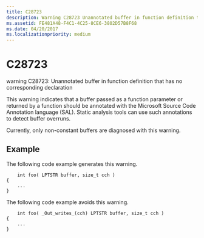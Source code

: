 ```yaml
---
title: C28723
description: Warning C28723 Unannotated buffer in function definition that has no corresponding declaration.
ms.assetid: FE481A48-F4C1-4C25-8CE6-3802D57B8F68
ms.date: 04/20/2017
ms.localizationpriority: medium
---
```


# C28723


warning C28723: Unannotated buffer in function definition that has no corresponding declaration

This warning indicates that a buffer passed as a function parameter or returned by a function should be annotated with the Microsoft Source Code Annotation language (SAL). Static analysis tools can use such annotations to detect buffer overruns.

Currently, only non-constant buffers are diagnosed with this warning.

## <span id="Example"></span><span id="example"></span><span id="EXAMPLE"></span>Example


The following code example generates this warning.

```
    int foo( LPTSTR buffer, size_t cch )
{
    ...
}  
```

The following code example avoids this warning.

```
    int foo( _Out_writes_(cch) LPTSTR buffer, size_t cch )
{
    ...
}
```









